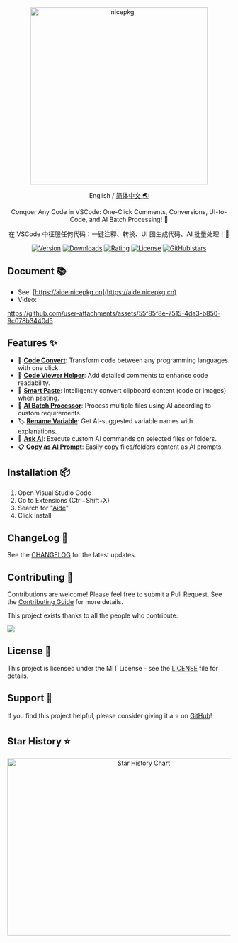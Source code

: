 <div align="center">

<a href="https://aide.nicepkg.cn">
  <picture>
    <source media="(prefers-color-scheme: dark)" srcset="https://github.com/user-attachments/assets/78b89b18-0846-4885-89f2-8238fac1db49">
    <img src="https://github.com/user-attachments/assets/66fb88a7-a462-484f-8133-4187ffcef8ef" alt="nicepkg" width="400" />
  </picture>
</a>

English / [简体中文 🌏](https://github.com/nicepkg/aide/tree/master/README_CN.md)

Conquer Any Code in VSCode: One-Click Comments, Conversions, UI-to-Code, and AI Batch Processing! 💪

在 VSCode 中征服任何代码：一键注释、转换、UI 图生成代码、AI 批量处理！💪

[![Version](https://img.shields.io/visual-studio-marketplace/v/nicepkg.aide-pro)](https://marketplace.visualstudio.com/items?itemName=nicepkg.aide-pro)
[![Downloads](https://img.shields.io/visual-studio-marketplace/d/nicepkg.aide-pro)](https://marketplace.visualstudio.com/items?itemName=nicepkg.aide-pro)
[![Rating](https://img.shields.io/visual-studio-marketplace/r/nicepkg.aide-pro)](https://marketplace.visualstudio.com/items?itemName=nicepkg.aide-pro)
[![License](https://img.shields.io/github/license/nicepkg/aide)](https://github.com/nicepkg/aide/blob/master/LICENSE)
[![GitHub stars](https://img.shields.io/github/stars/nicepkg/aide)](https://github.com/nicepkg/aide)

</div>

## Document 📚

- See: [https://aide.nicepkg.cn](https://aide.nicepkg.cn)
- Video:

https://github.com/user-attachments/assets/55f85f8e-7515-4da3-b850-9c078b3440d5

## Features ✨

- 🔄 **[Code Convert](https://aide.nicepkg.cn/guide/features/code-convert)**: Transform code between any programming languages with one click.
- 📖 **[Code Viewer Helper](https://aide.nicepkg.cn/guide/features/code-viewer-helper)**: Add detailed comments to enhance code readability.
- 🔀 **[Smart Paste](https://aide.nicepkg.cn/guide/features/smart-paste)**: Intelligently convert clipboard content (code or images) when pasting.
- 🤖 **[AI Batch Processor](https://aide.nicepkg.cn/guide/features/batch-processor)**: Process multiple files using AI according to custom requirements.
- 🏷 **[Rename Variable](https://aide.nicepkg.cn/guide/features/rename-variable)**: Get AI-suggested variable names with explanations.
- 💬 **[Ask AI](https://aide.nicepkg.cn/guide/features/ask-ai)**: Execute custom AI commands on selected files or folders.
- 📋 **[Copy as AI Prompt](https://aide.nicepkg.cn/guide/features/copy-as-prompt)**: Easily copy files/folders content as AI prompts.

## Installation 📦

1. Open Visual Studio Code
2. Go to Extensions (Ctrl+Shift+X)
3. Search for "[Aide](https://marketplace.visualstudio.com/items?itemName=nicepkg.aide-pro)"
4. Click Install

## ChangeLog 📅

See the [CHANGELOG](https://github.com/nicepkg/aide/blob/master/CHANGELOG.md) for the latest updates.

## Contributing 🤝

Contributions are welcome! Please feel free to submit a Pull Request. See the [Contributing Guide](https://github.com/nicepkg/aide/blob/master/CONTRIBUTING.md) for more details.

This project exists thanks to all the people who contribute:

<a href="https://github.com/nicepkg/aide/graphs/contributors">
  <img src="https://contrib.rocks/image?repo=nicepkg/aide" />
</a>

## License 📄

This project is licensed under the MIT License - see the [LICENSE](https://github.com/nicepkg/aide/blob/master/LICENSE) file for details.

## Support 💖

If you find this project helpful, please consider giving it a ⭐️ on [GitHub](https://github.com/nicepkg/aide)!

## Star History ⭐

<div align="center">

<img src="https://api.star-history.com/svg?repos=nicepkg/aide&type=Date" width="600" height="400" alt="Star History Chart" valign="middle">

</div>
